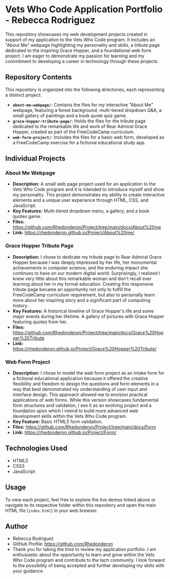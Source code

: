 # Vets Who Code Application Portfolio - Rebecca Rodriguez

This repository showcases my web development projects created in support of my application to the Vets Who Code program. It includes an "About Me" webpage highlighting my personality and skills, a tribute page dedicated to the inspiring Grace Hopper, and a foundational web form project. I am eager to demonstrate my passion for learning and my commitment to developing a career in technology through these projects.

## Repository Contents

This repository is organized into the following directories, each representing a distinct project:

* **`about-me-webpage/`**: Contains the files for my interactive "About Me" webpage, featuring a forest background, multi-tiered dropdown Q\&A, a small gallery of paintings and a book quote quiz game.
* **`grace-hopper-tribute-page/`**: Holds the files for the tribute page dedicated to the remarkable life and work of Rear Admiral Grace Hopper, created as part of the FreeCodeCamp curriculum.
* **`web-form-project/`**: Includes the files for a basic web form, developed as a FreeCodeCamp exercise for a fictional educational study app.

## Individual Projects

### About Me Webpage

* **Description:** A small web page project used for an application to the Vets Who Code program and it is intended to introduce myself and show my personality. This project demonstrates my ability to create interactive elements and a unique user experience through HTML, CSS, and JavaScript.
* **Key Features:** Multi-tiered dropdown menu, a gallery, and a book quotes game.
* **Files:** https://github.com/Rhedonderon/Project/tree/main/docs/About%20me
* **Link:** https://rhedonderon.github.io/Project/About%20me/

### Grace Hopper Tribute Page

* **Description:** I chose to dedicate my tribute page to Rear Admiral Grace Hopper because I was deeply impressed by her life, her monumental achievements in computer science, and the enduring impact she continues to have on our modern digital world. Surprisingly, I realized I knew very little about this remarkable woman and don't recall ever learning about her in my formal education. Creating this responsive tribute page became an opportunity not only to fulfill the FreeCodeCamp curriculum requirement, but also to personally learn more about her inspiring story and a significant part of computing history.
* **Key Features:** A historical timeline of Grace Hopper's life and some major events during her lifetime. A gallery of pictures with Grace Hopper featuring quotes from her.
* **Files:** https://github.com/Rhedonderon/Project/tree/main/docs/Grace%20Hopper%20Tribute
* **Link:** https://rhedonderon.github.io/Project/Grace%20Hopper%20Tribute/


### Web Form Project

* **Description:** I chose to model the web form project as an intake form for a fictional educational application because it offered the creative flexibility and freedom to design the questions and form elements in a way that best demonstrated my understanding of user input and interface design. This approach allowed me to envision practical applications of web forms. While this version showcases fundamental form structures and validation, I see it as an evolving project and a foundation upon which I intend to build more advanced web development skills within the Vets Who Code program.
* **Key Feature:** Basic HTML5 form validation.
* **Files:** https://github.com/Rhedonderon/Project/tree/main/docs/Form
* **Link:** https://rhedonderon.github.io/Project/Form/

## Technologies Used

* HTML5
* CSS3
* JavaScript

## Usage

To view each project, feel free to explore the live demos linked above or navigate to its respective folder within this repository and open the main HTML file (`index.html`) in your web browser.

## Author

* Rebecca Rodriguez
* GitHub Profile: https://github.com/Rhedonderon
* Thank you for taking the time to review my application portfolio. I am enthusiastic about the opportunity to learn and grow within the Vets Who Code program and contribute to the tech community. I look forward to the possibility of being accepted and further developing my skills with your guidance.

